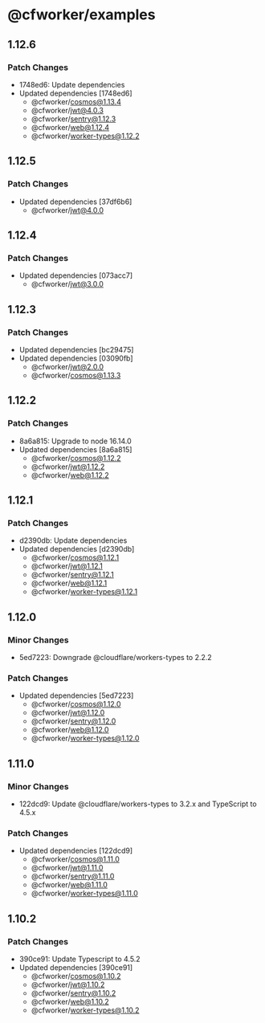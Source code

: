 # @cfworker/examples

## 1.12.6

### Patch Changes

- 1748ed6: Update dependencies
- Updated dependencies [1748ed6]
  - @cfworker/cosmos@1.13.4
  - @cfworker/jwt@4.0.3
  - @cfworker/sentry@1.12.3
  - @cfworker/web@1.12.4
  - @cfworker/worker-types@1.12.2

## 1.12.5

### Patch Changes

- Updated dependencies [37df6b6]
  - @cfworker/jwt@4.0.0

## 1.12.4

### Patch Changes

- Updated dependencies [073acc7]
  - @cfworker/jwt@3.0.0

## 1.12.3

### Patch Changes

- Updated dependencies [bc29475]
- Updated dependencies [03090fb]
  - @cfworker/jwt@2.0.0
  - @cfworker/cosmos@1.13.3

## 1.12.2

### Patch Changes

- 8a6a815: Upgrade to node 16.14.0
- Updated dependencies [8a6a815]
  - @cfworker/cosmos@1.12.2
  - @cfworker/jwt@1.12.2
  - @cfworker/web@1.12.2

## 1.12.1

### Patch Changes

- d2390db: Update dependencies
- Updated dependencies [d2390db]
  - @cfworker/cosmos@1.12.1
  - @cfworker/jwt@1.12.1
  - @cfworker/sentry@1.12.1
  - @cfworker/web@1.12.1
  - @cfworker/worker-types@1.12.1

## 1.12.0

### Minor Changes

- 5ed7223: Downgrade @cloudflare/workers-types to 2.2.2

### Patch Changes

- Updated dependencies [5ed7223]
  - @cfworker/cosmos@1.12.0
  - @cfworker/jwt@1.12.0
  - @cfworker/sentry@1.12.0
  - @cfworker/web@1.12.0
  - @cfworker/worker-types@1.12.0

## 1.11.0

### Minor Changes

- 122dcd9: Update @cloudflare/workers-types to 3.2.x and TypeScript to 4.5.x

### Patch Changes

- Updated dependencies [122dcd9]
  - @cfworker/cosmos@1.11.0
  - @cfworker/jwt@1.11.0
  - @cfworker/sentry@1.11.0
  - @cfworker/web@1.11.0
  - @cfworker/worker-types@1.11.0

## 1.10.2

### Patch Changes

- 390ce91: Update Typescript to 4.5.2
- Updated dependencies [390ce91]
  - @cfworker/cosmos@1.10.2
  - @cfworker/jwt@1.10.2
  - @cfworker/sentry@1.10.2
  - @cfworker/web@1.10.2
  - @cfworker/worker-types@1.10.2
